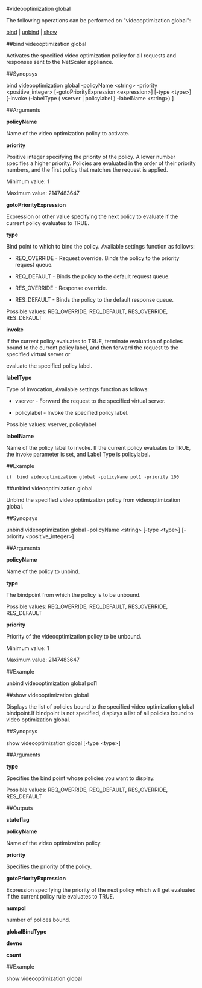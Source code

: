 #videooptimization global

The following operations can be performed on "videooptimization global":


[bind](#bind-videooptimization-global) | [unbind](#unbind-videooptimization-global) | [show](#show-videooptimization-global)

##bind videooptimization global

Activates the specified video optimization policy for all requests and responses sent to the NetScaler appliance.


##Synopsys

bind videooptimization global -policyName &lt;string> -priority &lt;positive_integer> [-gotoPriorityExpression &lt;expression>] [-type &lt;type>] [-invoke  (-labelType ( vserver | policylabel )  -labelName &lt;string>) ]


##Arguments

<b>policyName</b>
Name of the video optimization policy to activate.

<b>priority</b>
Positive integer specifying the priority of the policy. A lower number specifies a higher priority. Policies are evaluated in the order of their priority numbers, and the first policy that matches the request is applied.
Minimum value: 1
Maximum value: 2147483647

<b>gotoPriorityExpression</b>
Expression or other value specifying the next policy to evaluate if the current policy evaluates to TRUE.

<b>type</b>
Bind point to which to bind the policy. Available settings function as follows:
* REQ_OVERRIDE - Request override. Binds the policy to the priority request queue.
* REQ_DEFAULT - Binds the policy to the default request queue.
* RES_OVERRIDE - Response override.
* RES_DEFAULT - Binds the policy to the default response queue.
Possible values: REQ_OVERRIDE, REQ_DEFAULT, RES_OVERRIDE, RES_DEFAULT

<b>invoke</b>
If the current policy evaluates to TRUE, terminate evaluation of policies bound to the current policy label, and then forward the request to the specified virtual server or
evaluate the specified policy label.

<b>labelType</b>
Type of invocation, Available settings function as follows:
* vserver - Forward the request to the specified virtual server.
* policylabel - Invoke the specified policy label.
Possible values: vserver, policylabel

<b>labelName</b>
Name of the policy label to invoke. If the current policy evaluates to TRUE, the invoke parameter is set, and Label Type is policylabel.



##Example

	i)	bind videooptimization global -policyName pol1 -priority 100

##unbind videooptimization global

Unbind the specified video optimization policy from videooptimization global.


##Synopsys

unbind videooptimization global -policyName &lt;string> [-type &lt;type>] [-priority &lt;positive_integer>]


##Arguments

<b>policyName</b>
Name of the policy to unbind.

<b>type</b>
The bindpoint from which the policy is to be unbound.
Possible values: REQ_OVERRIDE, REQ_DEFAULT, RES_OVERRIDE, RES_DEFAULT

<b>priority</b>
Priority of the videooptimization policy to be unbound.
Minimum value: 1
Maximum value: 2147483647



##Example

unbind videooptimization global pol1

##show videooptimization global

Displays the list of policies bound to the specified video optimization global bindpoint.If bindpoint is not specified, displays a list of all policies bound to video optimization global.


##Synopsys

show videooptimization global [-type &lt;type>]


##Arguments

<b>type</b>
Specifies the bind point whose policies you want to display.
Possible values: REQ_OVERRIDE, REQ_DEFAULT, RES_OVERRIDE, RES_DEFAULT



##Outputs

<b>stateflag</b>

<b>policyName</b>
Name of the video optimization policy.

<b>priority</b>
Specifies the priority of the policy.

<b>gotoPriorityExpression</b>
Expression specifying the priority of the next policy which will get evaluated if the current policy rule evaluates to TRUE.

<b>numpol</b>
number of polices bound.

<b>globalBindType</b>

<b>devno</b>

<b>count</b>



##Example

show videooptimization global

